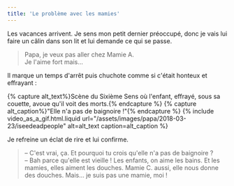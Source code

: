 ```yaml
---
title: 'Le problème avec les mamies'
---
```


Les vacances arrivent. Je sens mon petit dernier préoccupé, donc je vais lui
faire un câlin dans son lit et lui demande ce qui se passe.

<!-- more -->

> Papa, je veux pas aller chez Mamie A.  
> Je l'aime fort mais…

Il marque un temps d'arrêt puis chuchote comme si c'était honteux et effrayant :

{% capture alt_text%}Scène du Sixième Sens où l'enfant, effrayé, sous sa
couette, avoue qu'il voit des morts.{% endcapture %}
{% capture alt_caption%}"Elle n'a pas de baignoire !"{% endcapture %}
{% include video_as_a_gif.html.liquid
url="/assets/images/papa/2018-03-23/iseedeadpeople"
alt=alt_text
caption=alt_caption
%}

Je refreine un éclat de rire et lui confirme.

> – C'est vrai, ça. Et pourquoi tu crois qu'elle n'a pas de baignoire ?  
> – Bah parce qu'elle est vieille ! Les enfants, on aime les bains. Et les
> mamies, elles aiment les douches. Mamie C. aussi, elle nous donne des douches.
> Mais… je suis pas une mamie, moi !
